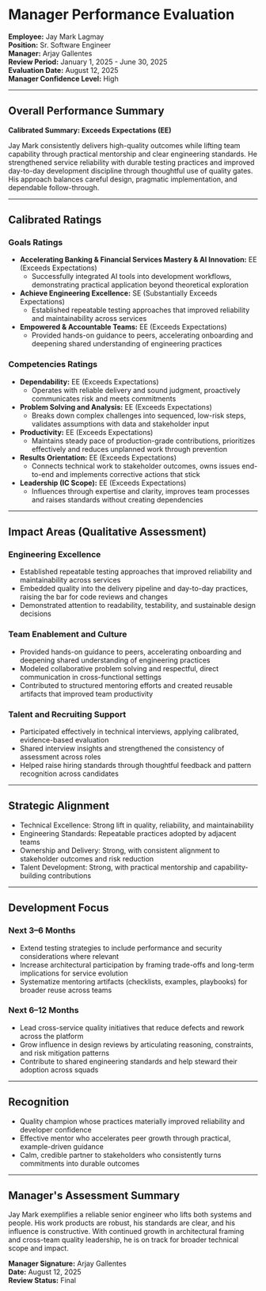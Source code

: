 # Manager Performance Evaluation

**Employee:** Jay Mark Lagmay  
**Position:** Sr. Software Engineer  
**Manager:** Arjay Gallentes  
**Review Period:** January 1, 2025 - June 30, 2025  
**Evaluation Date:** August 12, 2025  
**Manager Confidence Level:** High

---

## Overall Performance Summary

**Calibrated Summary: Exceeds Expectations (EE)**

Jay Mark consistently delivers high-quality outcomes while lifting team capability through practical mentorship and clear engineering standards. He strengthened service reliability with durable testing practices and improved day-to-day development discipline through thoughtful use of quality gates. His approach balances careful design, pragmatic implementation, and dependable follow-through.

---

## Calibrated Ratings

### Goals Ratings
- **Accelerating Banking & Financial Services Mastery & AI Innovation:** EE (Exceeds Expectations)
  - Successfully integrated AI tools into development workflows, demonstrating practical application beyond theoretical exploration
- **Achieve Engineering Excellence:** SE (Substantially Exceeds Expectations)
  - Established repeatable testing approaches that improved reliability and maintainability across services
- **Empowered & Accountable Teams:** EE (Exceeds Expectations)
  - Provided hands-on guidance to peers, accelerating onboarding and deepening shared understanding of engineering practices

### Competencies Ratings
- **Dependability:** EE (Exceeds Expectations)
  - Operates with reliable delivery and sound judgment, proactively communicates risk and meets commitments
- **Problem Solving and Analysis:** EE (Exceeds Expectations)
  - Breaks down complex challenges into sequenced, low-risk steps, validates assumptions with data and stakeholder input
- **Productivity:** EE (Exceeds Expectations)
  - Maintains steady pace of production-grade contributions, prioritizes effectively and reduces unplanned work through prevention
- **Results Orientation:** EE (Exceeds Expectations)
  - Connects technical work to stakeholder outcomes, owns issues end-to-end and implements corrective actions that stick
- **Leadership (IC Scope):** EE (Exceeds Expectations)
  - Influences through expertise and clarity, improves team processes and raises standards without creating dependencies

---

## Impact Areas (Qualitative Assessment)

### Engineering Excellence
- Established repeatable testing approaches that improved reliability and maintainability across services
- Embedded quality into the delivery pipeline and day-to-day practices, raising the bar for code reviews and changes
- Demonstrated attention to readability, testability, and sustainable design decisions

### Team Enablement and Culture
- Provided hands-on guidance to peers, accelerating onboarding and deepening shared understanding of engineering practices
- Modeled collaborative problem solving and respectful, direct communication in cross-functional settings
- Contributed to structured mentoring efforts and created reusable artifacts that improved team productivity

### Talent and Recruiting Support
- Participated effectively in technical interviews, applying calibrated, evidence-based evaluation
- Shared interview insights and strengthened the consistency of assessment across roles
- Helped raise hiring standards through thoughtful feedback and pattern recognition across candidates

---

## Strategic Alignment
- Technical Excellence: Strong lift in quality, reliability, and maintainability
- Engineering Standards: Repeatable practices adopted by adjacent teams
- Ownership and Delivery: Strong, with consistent alignment to stakeholder outcomes and risk reduction
- Talent Development: Strong, with practical mentorship and capability-building contributions

---

## Development Focus

### Next 3–6 Months
- Extend testing strategies to include performance and security considerations where relevant
- Increase architectural participation by framing trade-offs and long-term implications for service evolution
- Systematize mentoring artifacts (checklists, examples, playbooks) for broader reuse across teams

### Next 6–12 Months
- Lead cross-service quality initiatives that reduce defects and rework across the platform
- Grow influence in design reviews by articulating reasoning, constraints, and risk mitigation patterns
- Contribute to shared engineering standards and help steward their adoption across squads

---

## Recognition
- Quality champion whose practices materially improved reliability and developer confidence
- Effective mentor who accelerates peer growth through practical, example-driven guidance
- Calm, credible partner to stakeholders who consistently turns commitments into durable outcomes

---

## Manager's Assessment Summary
Jay Mark exemplifies a reliable senior engineer who lifts both systems and people. His work products are robust, his standards are clear, and his influence is constructive. With continued growth in architectural framing and cross-team quality leadership, he is on track for broader technical scope and impact.

**Manager Signature:** Arjay Gallentes  
**Date:** August 12, 2025  
**Review Status:** Final
